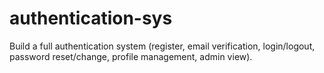 # authentication-sys
Build a full authentication system (register, email verification, login/logout, password reset/change, profile management, admin view).

